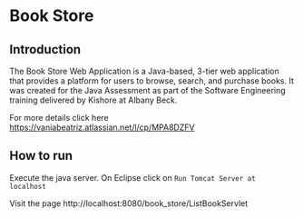 # Book Store

## Introduction

The Book Store Web Application is a Java-based, 3-tier web application that provides a platform for users to browse, search, and purchase books. It was created for the Java Assessment as part of the Software Engineering training delivered by Kishore at Albany Beck.

For more details click here https://vaniabeatriz.atlassian.net/l/cp/MPA8DZFV

## How to run

Execute the java server. On Eclipse click on `Run Tomcat Server at localhost`

Visit the page http://localhost:8080/book_store/ListBookServlet